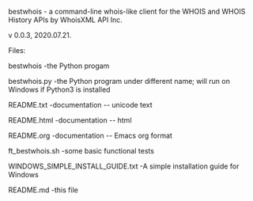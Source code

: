 bestwhois - a command-line whois-like client for the WHOIS and WHOIS History APIs by WhoisXML API Inc.

v 0.0.3, 2020.07.21.

Files:

bestwhois       -the Python progam

bestwhois.py    -the Python program under different name; will run on Windows if Python3 is installed

README.txt      -documentation -- unicode text

README.html     -documentation -- html

README.org      -documentation -- Emacs org format

ft_bestwhois.sh -some basic functional tests

WINDOWS_SIMPLE_INSTALL_GUIDE.txt -A simple installation guide for Windows

README.md       -this file

